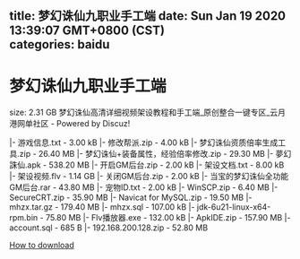 
title: 梦幻诛仙九职业手工端
date: Sun Jan 19 2020 13:39:07 GMT+0800 (CST)    
categories: baidu
---

# 梦幻诛仙九职业手工端
size: 2.31 GB
 梦幻诛仙高清详细视频架设教程和手工端_原创整合一键专区_云月港网单社区 - Powered by Discuz!
 
|- 游戏信息.txt - 3.00 kB
|- 修改帮派.zip - 4.00 kB
|- 梦幻诛仙资质倍率生成工具.zip - 26.40 MB
|- 梦幻诛仙+装备属性，经验倍率修改.zip - 29.30 MB
|- 夢幻誅仙.apk - 538.20 MB
|- 开启GM后台.zip - 2.00 kB
|- 架设文档.txt - 8.00 kB
|- 架设视频.flv - 1.14 GB
|- 关闭GM后台.zip - 2.00 kB
|- 当宝的梦幻诛仙全功能GM后台.rar - 43.80 MB
|- 宠物ID.txt - 2.00 kB
|- WinSCP.zip - 6.40 MB
|- SecureCRT.zip - 35.90 MB
|- Navicat for MySQL.zip - 19.50 MB
|- mhzx.tar.gz - 179.40 MB
|- mhzx.sql - 107.00 kB
|- jdk-6u21-linux-x64-rpm.bin - 75.80 MB
|- Flv播放器.exe - 132.00 kB
|- ApkIDE.zip - 157.90 MB
|- account.sql - 685 B
|- 192.168.200.128.zip - 52.80 MB

[How to download](https://bpcam.bemobtrk.com/go/2ceec3aa-1ca2-46d6-b9ff-aaa5c184517c?jno=3952)